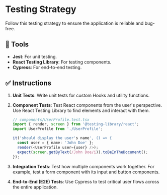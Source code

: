# Testing Strategy

Follow this testing strategy to ensure the application is reliable and bug-free.

## 🧪 **Tools**

- **Jest**: For unit testing.
- **React Testing Library**: For testing components.
- **Cypress**: For end-to-end testing.

## ✅ **Instructions**

1.  **Unit Tests**: Write unit tests for custom Hooks and utility functions.

2.  **Component Tests**: Test React components from the user's perspective. Use
    React Testing Library to find elements and interact with them.

    ```typescript
    // components/UserProfile.test.tsx
    import { render, screen } from '@testing-library/react';
    import UserProfile from './UserProfile';

    it('should display the user's name', () => {
      const user = { name: 'John Doe' };
      render(<UserProfile user={user} />);
      expect(screen.getByText(/John Doe/i)).toBeInTheDocument();
    });
    ```

3.  **Integration Tests**: Test how multiple components work together. For
    example, test a form component with its input and button components.

4.  **End-to-End (E2E) Tests**: Use Cypress to test critical user flows across
    the entire application.
